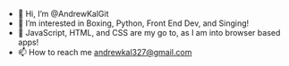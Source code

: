 - 👋 Hi, I’m @AndrewKalGit
- 👀 I’m interested in Boxing, Python, Front End Dev, and Singing!
- 🌱 JavaScript, HTML, and CSS are my go to, as I am into browser based apps!
- 📫 How to reach me andrewkal327@gmail.com

<!---
AndrewKalGit/AndrewKalGit is a ✨ special ✨ repository because its `README.md` (this file) appears on your GitHub profile.
You can click the Preview link to take a look at your changes.
--->
